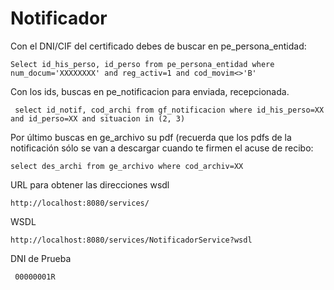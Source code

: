 # Notificador

   
  Con el DNI/CIF del certificado debes de buscar en pe_persona_entidad:
  
    Select id_his_perso, id_perso from pe_persona_entidad where num_docum='XXXXXXXX' and reg_activ=1 and cod_movim<>'B'
  
   Con los ids, buscas en pe_notificacion para enviada, recepcionada.
   
     select id_notif, cod_archi from gf_notificacion where id_his_perso=XX and id_perso=XX and situacion in (2, 3)
  
   Por último buscas en ge_archivo su pdf (recuerda que los pdfs de la notificación sólo se van a descargar cuando te firmen el acuse de recibo:
   
    select des_archi from ge_archivo where cod_archiv=XX
    
   URL para obtener las direcciones wsdl
   
    http://localhost:8080/services/
   
   WSDL
   
    http://localhost:8080/services/NotificadorService?wsdl
   
   DNI de Prueba
   
     00000001R
     
  